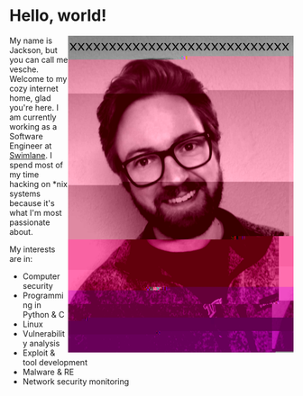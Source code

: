 # Hello, world!

<img align="right" src="me.png" width="400">

My name is Jackson, but you can call me vesche. Welcome to my cozy internet home, glad you're here. I am currently working as a Software Engineer at [Swimlane](https://swimlane.com/). I spend most of my time hacking on *nix systems because it's what I'm most passionate about.

My interests are in:
* Computer security
* Programming in Python & C
* Linux
* Vulnerability analysis
* Exploit & tool development
* Malware & RE
* Network security monitoring
